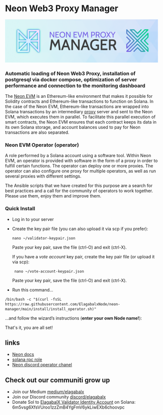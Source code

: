 # Neon Web3 Proxy Manager

<img src="docs/bnmanag.png" width=1000>

### Automatic loading of Neon Web3 Proxy, installation of postgresql via docker compose, optimization of server performance and connection to the monitoring dashboard
 
The [Neon EVM](https://neon-labs.org/) is an Ethereum-like environment that makes it possible for Solidity contracts and Ethereum-like transactions to function on Solana. In the case of the Neon EVM, Ethereum-like transactions are wrapped into Solana transactions by an intermediary [proxy](https://docs.neon-labs.org/docs/architecture/neon_evm_arch/#neon-web3-proxy-proxy) server and sent to the Neon EVM, which executes them in parallel. To facilitate this parallel execution of smart contracts, the Neon EVM ensures that each contract keeps its data in its own Solana storage, and account balances used to pay for Neon transactions are also separated.

### Neon EVM Operator (operator)
A role performed by a Solana account using a software tool. Within Neon EVM, an operator is provided with software in the form of a proxy in order to fulfill certain functions. The operator can deploy one or more proxies. The operator can also configure one proxy for multiple operators, as well as run several proxies with different settings.




The Ansible scripts that we have created for this purpose are a search for best practices and a call for the community of operators to work together.
Please use them, enjoy them and improve them.

### Quick Install

* Log in to your server
* Create the key pair file (you can also upload it via scp if you prefer):
  ````shell
  nano ~/validator-keypair.json
  ````   
  Paste your key pair, save the file (ctrl-O) and exit (ctrl-X).


  If you have a *vote account* key pair, create the key pair file (or upload it via scp):
  ````shell
   nano ~/vote-account-keypair.json
  ````  
  Paste your key pair, save the file (ctrl-O) and exit (ctrl-X).
* Run this command…

````shell
/bin/bash -c "$(curl -fsSL https://raw.githubusercontent.com/ElagabalxNode/neon-manager/main/install/install_operator.sh)"
````

…and follow the wizard’s instructions (__enter your own Node name!__):

That's it, you are all set!

## links

* [Neon docs](https://docs.neon-labs.org/docs)
* [solana rpc role](https://github.com/rpcpool/solana-rpc-ansible)
* [Neon discord operator chanel](https://discord.gg/vP47VSZsRZ)

## Check out our communiti grow up

- Join our Medium [medium/elagabalx](https://medium.com/elagabalx)
- Join our Discord community [discord/elagabalx](https://discord.gg/5ybg4wV3zU)
- Donate Sol to [ElagabalX Validator Identity Account](https://solanabeach.io/validator/8gJCfKzr55gM6DtAaFqoWjBGAmsJ71mpHem6qJAASBU4) on Solana: 6m5vsg6XfsVUroo1zzZmB4YgFmV6ykLiwEXb6choovpc
